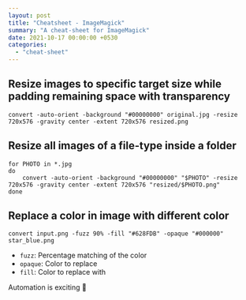 ```yaml
---
layout: post
title: "Cheatsheet - ImageMagick"
summary: "A cheat-sheet for ImageMagick"
date: 2021-10-17 00:00:00 +0530
categories:
  - "cheat-sheet"
---
```


## Resize images to specific target size while padding remaining space with transparency

```shell
convert -auto-orient -background "#00000000" original.jpg -resize 720x576 -gravity center -extent 720x576 resized.png
```

## Resize all images of a file-type inside a folder

```shell
for PHOTO in *.jpg
do
    convert -auto-orient -background "#00000000" "$PHOTO" -resize 720x576 -gravity center -extent 720x576 "resized/$PHOTO.png"
done
```

## Replace a color in image with different color

```shell
convert input.png -fuzz 90% -fill "#628FDB" -opaque "#000000" star_blue.png
```

- `fuzz`: Percentage matching of the color
- `opaque`: Color to replace
- `fill`: Color to replace with

Automation is exciting 🤖
